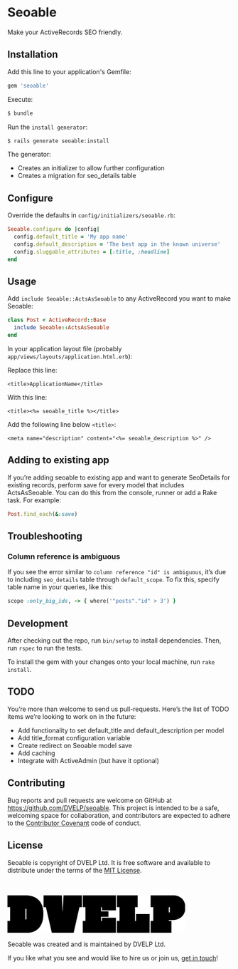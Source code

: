 # Seoable

Make your ActiveRecords SEO friendly.

## Installation

Add this line to your application's Gemfile:

```ruby
gem 'seoable'
```

Execute:

```bash
$ bundle
```

Run the `install generator`:

```sh
$ rails generate seoable:install
```

The generator:

* Creates an initializer to allow further configuration
* Creates a migration for seo_details table

## Configure

Override the defaults in `config/initializers/seoable.rb`:

```ruby
Seoable.configure do |config|
  config.default_title = 'My app name'
  config.default_description = 'The best app in the known universe'
  config.sluggable_attributes = [:title, :headline]
end
```

## Usage

Add `include Seoable::ActsAsSeoable` to any ActiveRecord you want to make Seoable:

```ruby
class Post < ActiveRecord::Base
  include Seoable::ActsAsSeoable
end
```

In your application layout file (probably `app/views/layouts/application.html.erb`):

Replace this line:

```erb
<title>ApplicationName</title>
```

With this line:

```erb
<title><%= seoable_title %></title>
```

Add the following line below `<title>`:

```erb
<meta name="description" content="<%= seoable_description %>" />
```

## Adding to existing app

If you’re adding seoable to existing app and want to generate SeoDetails for existing records, perform save for every model that includes ActsAsSeoable. You can do this from the console, runner or add a Rake task. For example:

```ruby
Post.find_each(&:save)
```

## Troubleshooting

### Column reference is ambiguous

If you see the error similar to `column reference "id" is ambiguous`, it’s due to including `seo_details` table through `default_scope`. To fix this, specify table name in your queries, like this:

```ruby
scope :only_big_ids, -> { where('"posts"."id" > 3') }
```

## Development

After checking out the repo, run `bin/setup` to install dependencies. Then, run `rspec` to run the tests.

To install the gem with your changes onto your local machine, run `rake install`.

## TODO

You’re more than welcome to send us pull-requests. Here’s the list of TODO items we’re looking to work on in the future:

* Add functionality to set default_title and default_description per model
* Add title_format configuration variable
* Create redirect on Seoable model save
* Add caching
* Integrate with ActiveAdmin (but have it optional)

## Contributing

Bug reports and pull requests are welcome on GitHub at https://github.com/DVELP/seoable. This project is intended to be a safe, welcoming space for collaboration, and contributors are expected to adhere to the [Contributor Covenant](contributor-covenant.org) code of conduct.

## License

Seoable is copyright of DVELP Ltd. It is free software and available to distribute under the terms of the [MIT License](http://opensource.org/licenses/MIT).

<br></br>
[![alt text](https://raw.githubusercontent.com/DVELP/cookbook/master/assets/dvelp-logo.png "DVELP logo")](http://dvelp.co.uk)

Seoable was created and is maintained by DVELP Ltd.

If you like what you see and would like to hire us or join us, [get in touch](http://dvelp.co.uk)!
